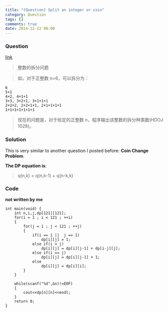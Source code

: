 ```yaml
---
title: "[Question] Split an integer or coin"
category: Question
tags: []
comments: true
date: 2014-12-22 00:00
---
```



### Question

[link](http://blog.csdn.net/hackbuteer1/article/details/8035261)

> 整数的拆分问题

> 如，对于正整数 n=6，可以拆分为：

    6
    5+1
    4+2, 4+1+1
    3+3, 3+2+1, 3+1+1+1
    2+2+2, 2+2+1+1, 2+1+1+1+1
    1+1+1+1+1+1+1

> 现在的问题是，对于给定的正整数 n，程序输出该整数的拆分种类数(HDOJ 1028)。

### Solution

This is very similar to another question I posted before: **Coin Change Problem**.

**The DP equation is**:

> q(n,k) = q(n,k-1) + q(n-k,k)

### Code

**not written by me**

    int main(void) {
        int n,i,j,dp[121][121];
        for(i = 1 ; i < 121 ; ++i)
        {
            for(j = 1 ; j < 121 ; ++j)
            {
                if(i == 1 ||  j == 1)
                    dp[i][j] = 1;
                else if(i > j)
                    dp[i][j] = dp[i][j-1] + dp[i-j][j];
                else if(i == j)
                    dp[i][j] = dp[i][j-1] + 1;
                else
                    dp[i][j] = dp[i][i];
            }
        }

        while(scanf("%d",&n)!=EOF)
        {
            cout<<dp[n][n]<<endl;
        }
        return 0;
    }
